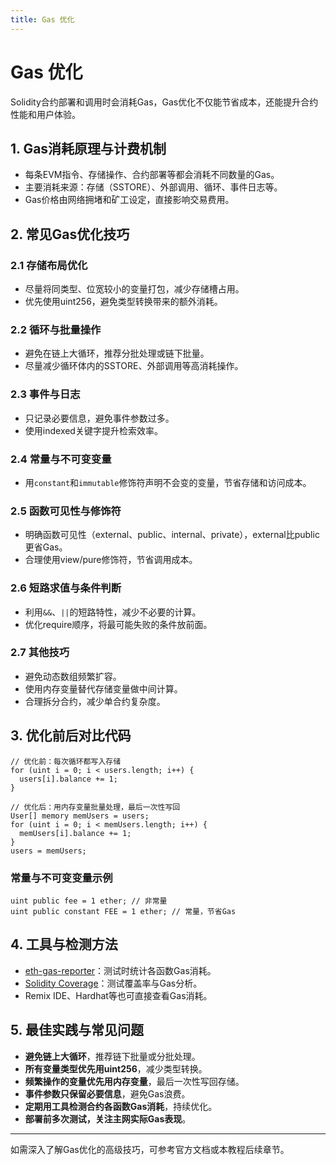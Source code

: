 ```yaml
---
title: Gas 优化
---
```


<!-- /**
 * @file Gas 优化
 * @description 详细介绍Solidity合约开发中的Gas消耗原理、常见优化技巧、工具与最佳实践，适合开发者提升合约性能与节省成本。
 */ -->

# Gas 优化

Solidity合约部署和调用时会消耗Gas，Gas优化不仅能节省成本，还能提升合约性能和用户体验。

## 1. Gas消耗原理与计费机制
- 每条EVM指令、存储操作、合约部署等都会消耗不同数量的Gas。
- 主要消耗来源：存储（SSTORE）、外部调用、循环、事件日志等。
- Gas价格由网络拥堵和矿工设定，直接影响交易费用。

## 2. 常见Gas优化技巧

### 2.1 存储布局优化
- 尽量将同类型、位宽较小的变量打包，减少存储槽占用。
- 优先使用uint256，避免类型转换带来的额外消耗。

### 2.2 循环与批量操作
- 避免在链上大循环，推荐分批处理或链下批量。
- 尽量减少循环体内的SSTORE、外部调用等高消耗操作。

### 2.3 事件与日志
- 只记录必要信息，避免事件参数过多。
- 使用indexed关键字提升检索效率。

### 2.4 常量与不可变变量
- 用`constant`和`immutable`修饰符声明不会变的变量，节省存储和访问成本。

### 2.5 函数可见性与修饰符
- 明确函数可见性（external、public、internal、private），external比public更省Gas。
- 合理使用view/pure修饰符，节省调用成本。

### 2.6 短路求值与条件判断
- 利用`&&`、`||`的短路特性，减少不必要的计算。
- 优化require顺序，将最可能失败的条件放前面。

### 2.7 其他技巧
- 避免动态数组频繁扩容。
- 使用内存变量替代存储变量做中间计算。
- 合理拆分合约，减少单合约复杂度。

## 3. 优化前后对比代码

```solidity
// 优化前：每次循环都写入存储
for (uint i = 0; i < users.length; i++) {
  users[i].balance += 1;
}

// 优化后：用内存变量批量处理，最后一次性写回
User[] memory memUsers = users;
for (uint i = 0; i < memUsers.length; i++) {
  memUsers[i].balance += 1;
}
users = memUsers;
```

### 常量与不可变变量示例
```solidity
uint public fee = 1 ether; // 非常量
uint public constant FEE = 1 ether; // 常量，节省Gas
```

## 4. 工具与检测方法
- [eth-gas-reporter](https://github.com/cgewecke/eth-gas-reporter)：测试时统计各函数Gas消耗。
- [Solidity Coverage](https://github.com/sc-forks/solidity-coverage)：测试覆盖率与Gas分析。
- Remix IDE、Hardhat等也可直接查看Gas消耗。

## 5. 最佳实践与常见问题
- **避免链上大循环**，推荐链下批量或分批处理。
- **所有变量类型优先用uint256**，减少类型转换。
- **频繁操作的变量优先用内存变量**，最后一次性写回存储。
- **事件参数只保留必要信息**，避免Gas浪费。
- **定期用工具检测合约各函数Gas消耗**，持续优化。
- **部署前多次测试，关注主网实际Gas表现**。

---

如需深入了解Gas优化的高级技巧，可参考官方文档或本教程后续章节。 